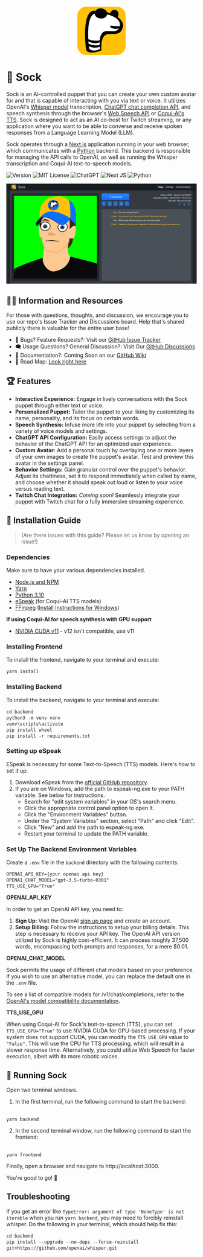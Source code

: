<p align="center">
  <img width="128" src="public/assets/icons/favicon-196.png">
</p>

# 🧦 Sock

Sock is an AI-controlled puppet that you can create your own custom avatar for and that is capable of interacting with you via text or voice. It utilizes OpenAI's [Whisper model](https://openai.com/research/whisper) transcription, [ChatGPT chat completion API](https://platform.openai.com/docs/guides/gpt/chat-completions-api), and speech synthesis through the browser's [Web Speech API](https://developer.mozilla.org/en-US/docs/Web/API/SpeechSynthesis) or [Coqui-AI's TTS](https://github.com/coqui-ai/TTS). Sock is designed to act as an AI co-host for Twitch streaming, or any application where you want to be able to converse and receive spoken responses from a Language Learning Model (LLM).

Sock operates through a [Next.js](https://nextjs.org/) application running in your web browser, which communicates with a [Python](https://www.python.org/downloads/) backend. This backend is responsible for managing the API calls to OpenAI, as well as running the Whisper transcription and Coqui-AI text-to-speech models.

![Version](https://img.shields.io/badge/version-v0.6.1-blue)
![MIT License](https://img.shields.io/badge/license-MIT-green)
![ChatGPT](https://img.shields.io/badge/chatGPT-74aa9c?style=flat&logo=openai&logoColor=white)
![Next JS](https://img.shields.io/badge/Next-black?style=flat&logo=next.js&logoColor=white)
![Python](https://img.shields.io/badge/python-3670A0?style=flat&logo=python&logoColor=ffdd54)

<p align="center">
  <img src="example_images/example-1.png">
</p>

## 👨‍🎓 Information and Resources

For those with questions, thoughts, and discussion, we encourage you to use our repo's Issue Tracker and Discussions board. Help that's shared publicly there is valuable for the entire user base!

- 🐛 Bugs? Feature Requests?: Visit our [GitHub Issue Tracker](https://github.com/Didymos-IO/sock/issues)
- 🗨 Usage Questions? General Discussion?: Visit Our [GitHub Discussions](https://github.com/Didymos-IO/sock/discussions)
- 📖 Documentation?: Coming Soon on our [GitHub Wiki](https://github.com/Didymos-IO/sock/wiki)
- 🚗 Road Map: [Look right here](https://github.com/Didymos-IO/sock/wiki/Road-Map)

## 🏆 Features

- **Interactive Experience:** Engage in lively conversations with the Sock puppet through either text or voice.
- **Personalized Puppet:** Tailor the puppet to your liking by customizing its name, personality, and its focus on certain words.
- **Speech Synthesis:** Infuse more life into your puppet by selecting from a variety of voice models and settings.
- **ChatGPT API Configuration:** Easily access settings to adjust the behavior of the ChatGPT API for an optimized user experience.
- **Custom Avatar:** Add a personal touch by overlaying one or more layers of your own images to create the puppet's avatar. Test and preview this avatar in the settings panel.
- **Behavior Settings:** Gain granular control over the puppet's behavior. Adjust its chattiness, set it to respond immediately when called by name, and choose whether it should speak out loud or listen to your voice versus reading text.
- **Twitch Chat Integration:** _Coming soon!_ Seamlessly integrate your puppet with Twitch chat for a fully immersive streaming experience.

## 💾 Installation Guide

> (Are there issues with this guide? Please let us know by opening an issue!)

### Dependencies

Make sure to have your various dependencies installed.

- [Node.js and NPM](https://nodejs.org/)
- [Yarn](https://classic.yarnpkg.com/lang/en/docs/install/#windows-stable)
- [Python 3.10](https://www.python.org/downloads/)
- [eSpeak](https://github.com/espeak-ng/espeak-ng/releases) (for Coqui-AI TTS models)
- [FFmpeg](https://ffmpeg.org/download.html) ([Install Instructions for Windows](https://phoenixnap.com/kb/ffmpeg-windows))

**If using Coqui-AI for speech synthesis with GPU support**

- [NVIDIA CUDA v11](https://developer.nvidia.com/cuda-11.0-download-archive) - v12 isn't compatible, use v11

### Installing Frontend

To install the frontend, navigate to your terminal and execute:

```
yarn install
```

### Installing Backend

To install the backend, navigate to your terminal and execute:

```
cd backend
python3 -m venv venv
venv\scripts\activate
pip install wheel
pip install -r requirements.txt
```

### Setting up eSpeak

ESpeak is necessary for some Text-to-Speech (TTS) models. Here's how to set it up:

1. Download eSpeak from the [official GitHub repository](https://github.com/espeak-ng/espeak-ng/releases).
2. If you are on Windows, add the path to espeak-ng.exe to your PATH variable. See below for instructions.
   - Search for "edit system variables" in your OS's search menu.
   - Click the appropriate control panel option to open it.
   - Click the "Environment Variables" button.
   - Under the "System Variables" section, select "Path" and click "Edit".
   - Click "New" and add the path to espeak-ng.exe.
   - Restart your terminal to update the PATH variable.

### Set Up The Backend Environment Variables

Create a `.env` file in the `backend` directory with the following contents:

```
OPENAI_API_KEY={your openai api key}
OPENAI_CHAT_MODEL="gpt-3.5-turbo-0301"
TTS_USE_GPU="True"
```

**OPENAI_API_KEY**

In order to get an OpenAI API key, you need to:

1. **Sign Up:** Visit the OpenAI [sign up page](https://platform.openai.com/signup) and create an account.
2. **Setup Billing:** Follow the instructions to setup your billing details. This step is necessary to receive your API key.
   The OpenAI API version utilized by Sock is highly cost-efficient. It can process roughly 37,500 words, encompassing both prompts and responses, for a mere $0.01.

**OPENAI_CHAT_MODEL**

Sock permits the usage of different chat models based on your preference. If you wish to use an alternative model, you can replace the default one in the `.env` file.

To see a list of compatible models for /v1/chat/completions, refer to the [OpenAI's model compatibility documentation](https://platform.openai.com/docs/models/model-endpoint-compatibility).

**TTS_USE_GPU**

When using Coqui-AI for Sock's text-to-speech (TTS), you can set `TTS_USE_GPU="True"` to use NVIDIA CUDA for GPU-based processing. If your system does not support CUDA, you can modify the `TTS_USE_GPU` value to `"False"`. This will use the CPU for TTS processing, which will result in a slower response time. Alternatively, you could utilize Web Speech for faster execution, albeit with its more robotic voices.

## 🧦 Running Sock

Open two terminal windows.

1. In the first terminal, run the following command to start the backend:

```

yarn backend

```

2. In the second terminal window, run the following command to start the frontend:

```

yarn frontend

```

Finally, open a browser and navigate to http://localhost:3000.

You're good to go! 🎉

## Troubleshooting

If you get an error like `TypeError: argument of type 'NoneType' is not iterable` when you run `yarn backend`, you may need to forcibly reinstall whisper. Do the following in your terminal, which should help fix this:

```
cd backend
pip install --upgrade --no-deps --force-reinstall git+https://github.com/openai/whisper.git
```
